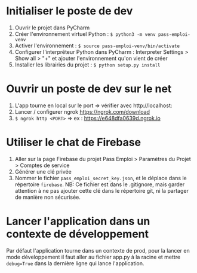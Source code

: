 # Initialiser le poste de dev

1. Ouvrir le projet dans PyCharm 
2. Créer l'environnement virtuel Python : `$ python3 -m venv pass-emploi-venv`
3. Activer l'environnement : `$ source pass-emploi-venv/bin/activate`
4. Configurer l'interprêteur Python dans PyCharm : Interpreter Settings > Show all > "+" et ajouter l'environnement qu'on vient de créer
5. Installer les librairies du projet : `$ python setup.py install` 

# Ouvrir un poste de dev sur le net
1. L'app tourne en local sur le port <PORT> => vérifier avec http://localhost:<PORT>
2. Lancer / configurer ngrok https://ngrok.com/download
3. `$ ngrok http <PORT>` => ex : https://e648dfa0639d.ngrok.io

# Utiliser le chat de Firebase 
1. Aller sur la page Firebase du projet Pass Emploi > Paramètres du Projet > Comptes de service
2. Générer une clé privée
3. Nommer le fichier `pass_emploi_secret_key.json`, et le déplace dans le répertoire `firebase`. NB: Ce fichier est dans
   le .gitignore, mais garder attention à ne pas ajouter cette clé dans le répertoire git, ni la partager de manière non
   sécurisée.

# Lancer l'application dans un contexte de développement
Par défaut l'application tourne dans un contexte de prod, pour la lancer en mode développement il faut aller au fichier
app.py à la racine et mettre `debug=True` dans la dernière ligne qui lance l'application.

